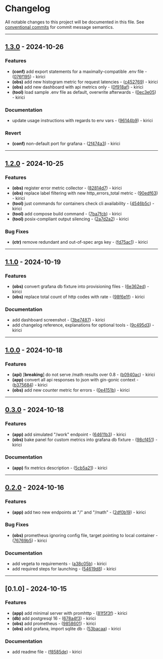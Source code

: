 # Changelog

All notable changes to this project will be documented in this file. See [conventional commits](https://www.conventionalcommits.org/) for commit message semantics.

---
## [1.3.0](https://github.com/kirici/myapp/compare/v1.2.0..v1.3.0) - 2024-10-26

### Features

- **(conf)** add export statements for a maximally-compatible .env file - ([076f195](https://github.com/kirici/myapp/commit/076f1951756d9231b3f50b6499a5216f9a872744)) - kirici
- **(obs)** add new histogram metric for request latencies - ([c452769](https://github.com/kirici/myapp/commit/c452769a20e6312840b3e82c51946f9f8a1f1cbd)) - kirici
- **(obs)** add new dashboard with api metrics only - ([0f918af](https://github.com/kirici/myapp/commit/0f918af0d8c17ca1a2451372c8a719f161e684a9)) - kirici
- **(tool)** load sample .env file as default, overwrite afterwards - ([0ec3e05](https://github.com/kirici/myapp/commit/0ec3e05c182eb597c81624911de0bc0dec409fb3)) - kirici

### Documentation

- update usage instructions with regards to env vars - ([96144b9](https://github.com/kirici/myapp/commit/96144b9cf6e46c01c72507a301a571335ef77e40)) - kirici

### Revert

- **(conf)** non-default port for grafana - ([2f474a3](https://github.com/kirici/myapp/commit/2f474a33bf6b71198022b074fe2114945991b359)) - kirici

---
## [1.2.0](https://github.com/kirici/myapp/compare/v1.1.0..v1.2.0) - 2024-10-25

### Features

- **(obs)** register error metric collector - ([82814d7](https://github.com/kirici/myapp/commit/82814d7e3c0353dc26656e5cc5f4c4b7f2831b43)) - kirici
- **(obs)** replace label filtering with new http_errors_total metric - ([90edf63](https://github.com/kirici/myapp/commit/90edf63ae058006c5b25f5cfffcb3a4b99735050)) - kirici
- **(tool)** just commands for containers check cli availability - ([4546b5c](https://github.com/kirici/myapp/commit/4546b5c567128f18576197f511da824e22acb037)) - kirici
- **(tool)** add compose build command - ([7ba7fcb](https://github.com/kirici/myapp/commit/7ba7fcb76f5798bbda94e8b3e4e5baf57320a04d)) - kirici
- **(tool)** posix-compliant output silencing - ([2a7d2a2](https://github.com/kirici/myapp/commit/2a7d2a2e44f1fa0b812161fb6307e2cc104feae9)) - kirici

### Bug Fixes

- **(ctr)** remove redundant and out-of-spec args key - ([fd75ac1](https://github.com/kirici/myapp/commit/fd75ac18c1326d8511dd25754d4e5a5a9eddc291)) - kirici

---
## [1.1.0](https://github.com/kirici/myapp/compare/v1.0.0..v1.1.0) - 2024-10-19

### Features

- **(obs)** convert grafana db fixture into provisioning files - ([6e362ed](https://github.com/kirici/myapp/commit/6e362ed4cb40c518c60b54631ccf636242ee1d4f)) - kirici
- **(obs)** replace total count of http codes with rate - ([98f6e1f](https://github.com/kirici/myapp/commit/98f6e1f8a027873df49411de6ac2f8487261e38a)) - kirici

### Documentation

- add dashboard screenshot - ([3be7487](https://github.com/kirici/myapp/commit/3be74879b43ee654813686e60bac042e83206c9c)) - kirici
- add changelog reference, explanations for optional tools - ([9c495d3](https://github.com/kirici/myapp/commit/9c495d355c96149f92debbe3a9d128aa7ca77e7c)) - kirici

---
## [1.0.0](https://github.com/kirici/myapp/compare/v0.3.0..v1.0.0) - 2024-10-18

### Features

- **(api)** [**breaking**] do not serve /math results over 0.8 - ([b0940ac](https://github.com/kirici/myapp/commit/b0940acc62babd3e7b5b4e6a31fb619aa97e14fc)) - kirici
- **(app)** convert all api responses to json with gin-gonic context - ([b375684](https://github.com/kirici/myapp/commit/b37568456d511e797209df9a712bf532b2f342b2)) - kirici
- **(obs)** add new counter metric for errors - ([0e4151b](https://github.com/kirici/myapp/commit/0e4151b71a924e082749b21dd706f99c223acbf2)) - kirici

---
## [0.3.0](https://github.com/kirici/myapp/compare/v0.2.0..v0.3.0) - 2024-10-18

### Features

- **(app)** add simulated "/work" endpoint - ([64611b3](https://github.com/kirici/myapp/commit/64611b372fdf6473887e9252ec460d9e7fb3dcb8)) - kirici
- **(obs)** bake panel for custom metrics into grafana db fixture - ([98cf451](https://github.com/kirici/myapp/commit/98cf4519d6b56b392652f0739235aafefa9b5ba2)) - kirici

### Documentation

- **(app)** fix metrics description - ([5cb5a21](https://github.com/kirici/myapp/commit/5cb5a21058e757197c23e65a082fa7297ac955f0)) - kirici

---
## [0.2.0](https://github.com/kirici/myapp/compare/v0.1.0..v0.2.0) - 2024-10-16

### Features

- **(app)** add two new endpoints at "/" and "/math" - ([2df0b19](https://github.com/kirici/myapp/commit/2df0b19a8fc4dc3b5440067639e46ea6f99be873)) - kirici

### Bug Fixes

- **(obs)** prometheus ignoring config file, target pointing to local container - ([76769b5](https://github.com/kirici/myapp/commit/76769b5f95ba3c104866fc56f8b62969b041fd89)) - kirici

### Documentation

- add vegeta to requirements - ([a38c05b](https://github.com/kirici/myapp/commit/a38c05bc88a75495fae8893b9d81c356c84f3c7f)) - kirici
- add required steps for launching - ([54619d8](https://github.com/kirici/myapp/commit/54619d877ab47ef37f65eee1cb0048d4b1cdb4ca)) - kirici

---
## [0.1.0] - 2024-10-15

### Features

- **(app)** add minimal server with promhttp - ([81f5f3f](https://github.com/kirici/myapp/commit/81f5f3f54907109f9a43b10a4f9dba3d8c2acc40)) - kirici
- **(db)** add postgresql 16 - ([678a4f3](https://github.com/kirici/myapp/commit/678a4f3df0787312baae32efd444df09c7a23286)) - kirici
- **(obs)** add prometheus - ([9858601](https://github.com/kirici/myapp/commit/9858601be452492ad5c87fb588ec3460df7a7c34)) - kirici
- **(obs)** add grafana, import sqlite db - ([53bacaa](https://github.com/kirici/myapp/commit/53bacaaba67446006da60a5f56565dbb6134e079)) - kirici

### Documentation

- add readme file - ([f8585de](https://github.com/kirici/myapp/commit/f8585de652060e612246cd2cfc4a27d6fa84cbfe)) - kirici

<!-- generated by git-cliff -->
